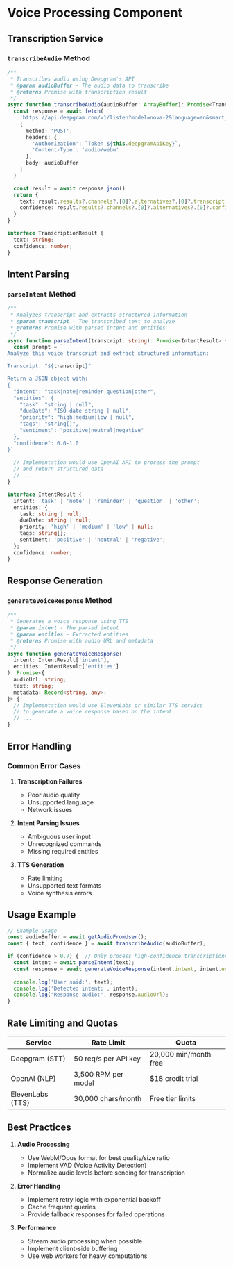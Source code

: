 # Voice Processing Component

## Transcription Service

### `transcribeAudio` Method

```typescript
/**
 * Transcribes audio using Deepgram's API
 * @param audioBuffer - The audio data to transcribe
 * @returns Promise with transcription result
 */
async function transcribeAudio(audioBuffer: ArrayBuffer): Promise<TranscriptionResult> {
  const response = await fetch(
    'https://api.deepgram.com/v1/listen?model=nova-2&language=en&smart_format=true', 
    {
      method: 'POST',
      headers: {
        'Authorization': `Token ${this.deepgramApiKey}`,
        'Content-Type': 'audio/webm'
      },
      body: audioBuffer
    }
  )

  const result = await response.json()
  return {
    text: result.results?.channels?.[0]?.alternatives?.[0]?.transcript || '',
    confidence: result.results?.channels?.[0]?.alternatives?.[0]?.confidence || 0
  }
}

interface TranscriptionResult {
  text: string;
  confidence: number;
}
```

## Intent Parsing

### `parseIntent` Method

```typescript
/**
 * Analyzes transcript and extracts structured information
 * @param transcript - The transcribed text to analyze
 * @returns Promise with parsed intent and entities
 */
async function parseIntent(transcript: string): Promise<IntentResult> {
  const prompt = `
Analyze this voice transcript and extract structured information:

Transcript: "${transcript}"

Return a JSON object with:
{
  "intent": "task|note|reminder|question|other",
  "entities": {
    "task": "string | null",
    "dueDate": "ISO date string | null",
    "priority": "high|medium|low | null",
    "tags": "string[]",
    "sentiment": "positive|neutral|negative"
  },
  "confidence": 0.0-1.0
}`
  
  // Implementation would use OpenAI API to process the prompt
  // and return structured data
  // ...
}

interface IntentResult {
  intent: 'task' | 'note' | 'reminder' | 'question' | 'other';
  entities: {
    task: string | null;
    dueDate: string | null;
    priority: 'high' | 'medium' | 'low' | null;
    tags: string[];
    sentiment: 'positive' | 'neutral' | 'negative';
  };
  confidence: number;
}
```

## Response Generation

### `generateVoiceResponse` Method

```typescript
/**
 * Generates a voice response using TTS
 * @param intent - The parsed intent
 * @param entities - Extracted entities
 * @returns Promise with audio URL and metadata
 */
async function generateVoiceResponse(
  intent: IntentResult['intent'],
  entities: IntentResult['entities']
): Promise<{
  audioUrl: string;
  text: string;
  metadata: Record<string, any>;
}> {
  // Implementation would use ElevenLabs or similar TTS service
  // to generate a voice response based on the intent
  // ...
}
```

## Error Handling

### Common Error Cases

1. **Transcription Failures**
   - Poor audio quality
   - Unsupported language
   - Network issues

2. **Intent Parsing Issues**
   - Ambiguous user input
   - Unrecognized commands
   - Missing required entities

3. **TTS Generation**
   - Rate limiting
   - Unsupported text formats
   - Voice synthesis errors

## Usage Example

```typescript
// Example usage
const audioBuffer = await getAudioFromUser();
const { text, confidence } = await transcribeAudio(audioBuffer);

if (confidence > 0.7) {  // Only process high-confidence transcriptions
  const intent = await parseIntent(text);
  const response = await generateVoiceResponse(intent.intent, intent.entities);
  
  console.log('User said:', text);
  console.log('Detected intent:', intent);
  console.log('Response audio:', response.audioUrl);
}
```

## Rate Limiting and Quotas

| Service         | Rate Limit           | Quota                |
|-----------------|----------------------|----------------------|
| Deepgram (STT)  | 50 req/s per API key | 20,000 min/month free|
| OpenAI (NLP)    | 3,500 RPM per model  | $18 credit trial     |
| ElevenLabs (TTS)| 30,000 chars/month   | Free tier limits     |

## Best Practices

1. **Audio Processing**
   - Use WebM/Opus format for best quality/size ratio
   - Implement VAD (Voice Activity Detection)
   - Normalize audio levels before sending for transcription

2. **Error Handling**
   - Implement retry logic with exponential backoff
   - Cache frequent queries
   - Provide fallback responses for failed operations

3. **Performance**
   - Stream audio processing when possible
   - Implement client-side buffering
   - Use web workers for heavy computations

